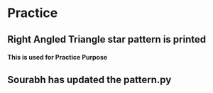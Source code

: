 # Practice

## Right Angled Triangle star pattern is printed

#### This is used for Practice Purpose

## Sourabh has updated the pattern.py

